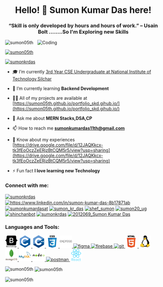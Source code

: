 <h1 align="center">Hello! 👋 Sumon Kumar Das here!</h1>
<h3 align="center">“Skill is only developed by hours and hours of work.” – Usain Bolt ........So I'm Exploring new Skills</h3>
<img align="right" alt="Coding" width="400" src="https://i.giphy.com/media/VTtANKl0beDFQRLDTh/giphy.webp">

<p align="left"> <img src="https://komarev.com/ghpvc/?username=sumon05th&label=Profile%20views&color=0e75b6&style=flat" alt="sumon05th" /> </p>

<p align="left"> <a href="https://github.com/ryo-ma/github-profile-trophy"><img src="https://github-profile-trophy.vercel.app/?username=sumon05th" alt="sumon05th" /></a> </p>

<p align="left"> <a href="https://twitter.com/sumonkrdas" target="blank"><img src="https://img.shields.io/twitter/follow/sumonkrdas?logo=twitter&style=for-the-badge" alt="sumonkrdas" /></a> </p>

- 🎓 I’m currently [3rd Year CSE Undergraduate at National Institute of Technology,Silchar](http://www.nits.ac.in/)

- 🌱 I’m currently learning **Backend Development**

- 👨‍💻 All of my projects are available at [https://sumon05th.github.io/portfolio_skd.gihub.io/](https://sumon05th.github.io/portfolio_skd.gihub.io/)

- 💬 Ask me about **MERN Stacks,DSA,CP**

- 📫 How to reach me **sumonkumardas11th@gmail.com**

- 📄 Know about my experiences [https://drive.google.com/file/d/12JAQKkcx-tk3fEoOczZeERjzBtCQM5r5/view?usp=sharing](https://drive.google.com/file/d/12JAQKkcx-tk3fEoOczZeERjzBtCQM5r5/view?usp=sharing)

- ⚡ Fun fact **I love learning new Technology**

<h3 align="left">Connect with me:</h3>
<p align="left">
<a href="https://twitter.com/sumonkrdas" target="blank"><img align="center" src="https://raw.githubusercontent.com/rahuldkjain/github-profile-readme-generator/master/src/images/icons/Social/twitter.svg" alt="sumonkrdas" height="30" width="40" /></a>
<a href="https://linkedin.com/in/https://www.linkedin.com/in/sumon-kumar-das-8b17871ab" target="blank"><img align="center" src="https://raw.githubusercontent.com/rahuldkjain/github-profile-readme-generator/master/src/images/icons/Social/linked-in-alt.svg" alt="https://www.linkedin.com/in/sumon-kumar-das-8b17871ab" height="30" width="40" /></a>
<a href="https://fb.com/sumonkumardasat" target="blank"><img align="center" src="https://raw.githubusercontent.com/rahuldkjain/github-profile-readme-generator/master/src/images/icons/Social/facebook.svg" alt="sumonkumardasat" height="30" width="40" /></a>
<a href="https://instagram.com/sumon_kr_das" target="blank"><img align="center" src="https://raw.githubusercontent.com/rahuldkjain/github-profile-readme-generator/master/src/images/icons/Social/instagram.svg" alt="sumon_kr_das" height="30" width="40" /></a>
<a href="https://www.codechef.com/users/shef_sumon" target="blank"><img align="center" src="https://cdn.jsdelivr.net/npm/simple-icons@3.1.0/icons/codechef.svg" alt="shef_sumon" height="30" width="40" /></a>
<a href="https://codeforces.com/profile/sumon20_ug" target="blank"><img align="center" src="https://raw.githubusercontent.com/rahuldkjain/github-profile-readme-generator/master/src/images/icons/Social/codeforces.svg" alt="sumon20_ug" height="30" width="40" /></a>
<a href="https://www.leetcode.com/shinchanbot" target="blank"><img align="center" src="https://raw.githubusercontent.com/rahuldkjain/github-profile-readme-generator/master/src/images/icons/Social/leet-code.svg" alt="shinchanbot" height="30" width="40" /></a>
<a href="https://auth.geeksforgeeks.org/user/sumonkrdas" target="blank"><img align="center" src="https://raw.githubusercontent.com/rahuldkjain/github-profile-readme-generator/master/src/images/icons/Social/geeks-for-geeks.svg" alt="sumonkrdas" height="30" width="40" /></a>
<a href="https://discord.gg/2012069_Sumon Kumar Das" target="blank"><img align="center" src="https://raw.githubusercontent.com/rahuldkjain/github-profile-readme-generator/master/src/images/icons/Social/discord.svg" alt="2012069_Sumon Kumar Das" height="30" width="40" /></a>
</p>

<h3 align="left">Languages and Tools:</h3>
<p align="left"> <a href="https://getbootstrap.com" target="_blank" rel="noreferrer"> <img src="https://raw.githubusercontent.com/devicons/devicon/master/icons/bootstrap/bootstrap-plain-wordmark.svg" alt="bootstrap" width="40" height="40"/> </a> <a href="https://www.cprogramming.com/" target="_blank" rel="noreferrer"> <img src="https://raw.githubusercontent.com/devicons/devicon/master/icons/c/c-original.svg" alt="c" width="40" height="40"/> </a> <a href="https://www.w3schools.com/cpp/" target="_blank" rel="noreferrer"> <img src="https://raw.githubusercontent.com/devicons/devicon/master/icons/cplusplus/cplusplus-original.svg" alt="cplusplus" width="40" height="40"/> </a> <a href="https://www.w3schools.com/css/" target="_blank" rel="noreferrer"> <img src="https://raw.githubusercontent.com/devicons/devicon/master/icons/css3/css3-original-wordmark.svg" alt="css3" width="40" height="40"/> </a> <a href="https://expressjs.com" target="_blank" rel="noreferrer"> <img src="https://raw.githubusercontent.com/devicons/devicon/master/icons/express/express-original-wordmark.svg" alt="express" width="40" height="40"/> </a> <a href="https://www.figma.com/" target="_blank" rel="noreferrer"> <img src="https://www.vectorlogo.zone/logos/figma/figma-icon.svg" alt="figma" width="40" height="40"/> </a> <a href="https://firebase.google.com/" target="_blank" rel="noreferrer"> <img src="https://www.vectorlogo.zone/logos/firebase/firebase-icon.svg" alt="firebase" width="40" height="40"/> </a> <a href="https://git-scm.com/" target="_blank" rel="noreferrer"> <img src="https://www.vectorlogo.zone/logos/git-scm/git-scm-icon.svg" alt="git" width="40" height="40"/> </a> <a href="https://www.w3.org/html/" target="_blank" rel="noreferrer"> <img src="https://raw.githubusercontent.com/devicons/devicon/master/icons/html5/html5-original-wordmark.svg" alt="html5" width="40" height="40"/> </a> <a href="https://www.linux.org/" target="_blank" rel="noreferrer"> <img src="https://raw.githubusercontent.com/devicons/devicon/master/icons/linux/linux-original.svg" alt="linux" width="40" height="40"/> </a> <a href="https://www.mongodb.com/" target="_blank" rel="noreferrer"> <img src="https://raw.githubusercontent.com/devicons/devicon/master/icons/mongodb/mongodb-original-wordmark.svg" alt="mongodb" width="40" height="40"/> </a> <a href="https://www.mysql.com/" target="_blank" rel="noreferrer"> <img src="https://raw.githubusercontent.com/devicons/devicon/master/icons/mysql/mysql-original-wordmark.svg" alt="mysql" width="40" height="40"/> </a> <a href="https://nodejs.org" target="_blank" rel="noreferrer"> <img src="https://raw.githubusercontent.com/devicons/devicon/master/icons/nodejs/nodejs-original-wordmark.svg" alt="nodejs" width="40" height="40"/> </a> <a href="https://postman.com" target="_blank" rel="noreferrer"> <img src="https://www.vectorlogo.zone/logos/getpostman/getpostman-icon.svg" alt="postman" width="40" height="40"/> </a> <a href="https://reactjs.org/" target="_blank" rel="noreferrer"> <img src="https://raw.githubusercontent.com/devicons/devicon/master/icons/react/react-original-wordmark.svg" alt="react" width="40" height="40"/> </a> </p>

<p><img align="left" src="https://github-readme-stats.vercel.app/api/top-langs?username=sumon05th&show_icons=true&locale=en&layout=compact" alt="sumon05th" /></p>

<p>&nbsp;<img align="center" src="https://github-readme-stats.vercel.app/api?username=sumon05th&show_icons=true&locale=en" alt="sumon05th" /></p>

<p><img align="center" src="https://github-readme-streak-stats.herokuapp.com/?user=sumon05th&" alt="sumon05th" /></p>
